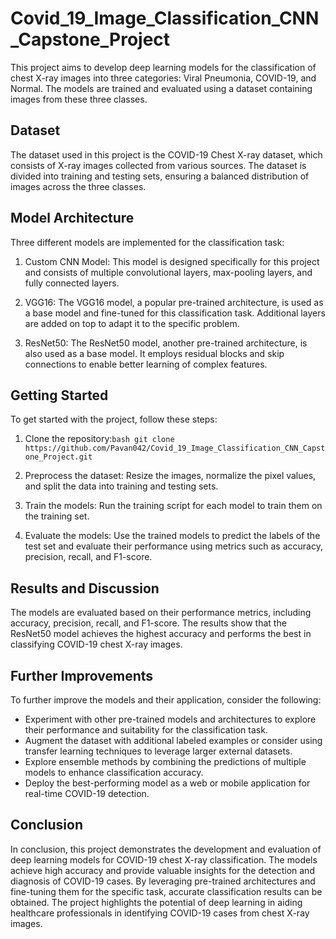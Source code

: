 # Covid_19_Image_Classification_CNN_Capstone_Project

This project aims to develop deep learning models for the classification of chest X-ray images into three categories: Viral Pneumonia, COVID-19, and Normal. The models are trained and evaluated using a dataset containing images from these three classes.

## Dataset

The dataset used in this project is the COVID-19 Chest X-ray dataset, which consists of X-ray images collected from various sources. The dataset is divided into training and testing sets, ensuring a balanced distribution of images across the three classes.

## Model Architecture

Three different models are implemented for the classification task:

1. Custom CNN Model: This model is designed specifically for this project and consists of multiple convolutional layers, max-pooling layers, and fully connected layers.

2. VGG16: The VGG16 model, a popular pre-trained architecture, is used as a base model and fine-tuned for this classification task. Additional layers are added on top to adapt it to the specific problem.

3. ResNet50: The ResNet50 model, another pre-trained architecture, is also used as a base model. It employs residual blocks and skip connections to enable better learning of complex features.

## Getting Started

To get started with the project, follow these steps:

1. Clone the repository:``` bash git clone https://github.com/Pavan042/Covid_19_Image_Classification_CNN_Capstone_Project.git ```

2. Preprocess the dataset: Resize the images, normalize the pixel values, and split the data into training and testing sets.

3. Train the models: Run the training script for each model to train them on the training set.

4. Evaluate the models: Use the trained models to predict the labels of the test set and evaluate their performance using metrics such as accuracy, precision, recall, and F1-score.

## Results and Discussion

The models are evaluated based on their performance metrics, including accuracy, precision, recall, and F1-score. The results show that the ResNet50 model achieves the highest accuracy and performs the best in classifying COVID-19 chest X-ray images.

## Further Improvements

To further improve the models and their application, consider the following:

- Experiment with other pre-trained models and architectures to explore their performance and suitability for the classification task.
- Augment the dataset with additional labeled examples or consider using transfer learning techniques to leverage larger external datasets.
- Explore ensemble methods by combining the predictions of multiple models to enhance classification accuracy.
- Deploy the best-performing model as a web or mobile application for real-time COVID-19 detection.

## Conclusion

In conclusion, this project demonstrates the development and evaluation of deep learning models for COVID-19 chest X-ray classification. The models achieve high accuracy and provide valuable insights for the detection and diagnosis of COVID-19 cases. By leveraging pre-trained architectures and fine-tuning them for the specific task, accurate classification results can be obtained. The project highlights the potential of deep learning in aiding healthcare professionals in identifying COVID-19 cases from chest X-ray images.
